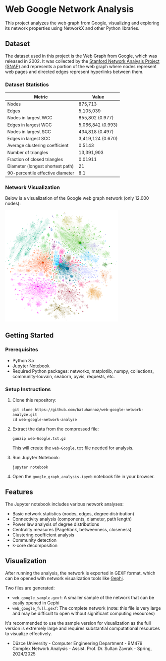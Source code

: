 # Web Google Network Analysis

This project analyzes the web graph from Google, visualizing and exploring its network properties using NetworkX and other Python libraries.

## Dataset

The dataset used in this project is the Web Graph from Google, which was released in 2002. It was collected by the [Stanford Network Analysis Project (SNAP)](https://snap.stanford.edu/data/web-Google.html) and represents a portion of the web graph where nodes represent web pages and directed edges represent hyperlinks between them.

### Dataset Statistics

| Metric | Value |
|--------|-------|
| Nodes | 875,713 |
| Edges | 5,105,039 |
| Nodes in largest WCC | 855,802 (0.977) |
| Edges in largest WCC | 5,066,842 (0.993) |
| Nodes in largest SCC | 434,818 (0.497) |
| Edges in largest SCC | 3,419,124 (0.670) |
| Average clustering coefficient | 0.5143 |
| Number of triangles | 13,391,903 |
| Fraction of closed triangles | 0.01911 |
| Diameter (longest shortest path) | 21 |
| 90-percentile effective diameter | 8.1 |

### Network Visualization

Below is a visualization of the Google web graph network (only 12.000 nodes):

![Google Web Graph Visualization](img.png)


## Getting Started

### Prerequisites

- Python 3.x
- Jupyter Notebook
- Required Python packages: networkx, matplotlib, numpy, collections, community-louvain, seaborn, pyvis, requests, etc.

### Setup Instructions

1. Clone this repository:
   ```
   git clone https://github.com/batuhannoz/web-google-network-analyze.git
   cd web-google-network-analyze
   ```

2. Extract the data from the compressed file:
   ```
   gunzip web-Google.txt.gz
   ```
   This will create the `web-Google.txt` file needed for analysis.


3. Run Jupyter Notebook:
   ```
   jupyter notebook
   ```

4. Open the `google_graph_analysis.ipynb` notebook file in your browser.

## Features

The Jupyter notebook includes various network analyses:

- Basic network statistics (nodes, edges, degree distribution)
- Connectivity analysis (components, diameter, path length)
- Power law analysis of degree distributions
- Centrality measures (PageRank, betweenness, closeness)
- Clustering coefficient analysis
- Community detection
- k-core decomposition

## Visualization

After running the analysis, the network is exported in GEXF format, which can be opened with network visualization tools like [Gephi](https://gephi.org/).

Two files are generated:
- `web_google_sample.gexf`: A smaller sample of the network that can be easily opened in Gephi
- `web_google_full.gexf`: The complete network (note: this file is very large and may be difficult to open without significant computing resources)

It's recommended to use the sample version for visualization as the full version is extremely large and requires substantial computational resources to visualize effectively.

- Düzce University - Computer Engineering Department - BM479 Complex Network Analysis - Assist. Prof. Dr. Sultan Zavrak - Spring, 2024/2025